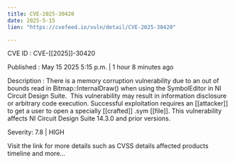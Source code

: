 ```yaml
---
title: CVE-2025-30420
date: 2025-5-15
lien: "https://cvefeed.io/vuln/detail/CVE-2025-30420"

---
```


CVE ID : CVE-[[2025]]-30420

Published :  May 15
2025
5:15 p.m. | 1 hour
8 minutes ago

Description : There is a memory corruption vulnerability due to an out of bounds read in Bitmap::InternalDraw() when using the SymbolEditor in NI Circuit Design Suite.  This vulnerability may result in information disclosure or arbitrary code execution. Successful exploitation requires an [[attacker]] to get a user to open a specially [[crafted]] .sym [[file]]. This vulnerability affects NI Circuit Design Suite 14.3.0 and prior versions.

Severity: 7.8 | HIGH

Visit the link for more details
such as CVSS details
affected products
timeline
and more...
